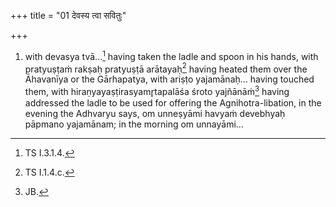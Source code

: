 +++
title = "01 देवस्य त्वा सवितुः"

+++
1. with devasya tvā...[^1] having taken the ladle and spoon in his hands, with pratyuṣṭaṁ rakṣaḥ pratyuṣṭā arātayaḥ[^2] having heated them over the Āhavanīya or the Gārhapatya, with ariṣṭo yajamānaḥ... having touched them, with hiraṇyayaṣṭirasyamr̥tapalāśa śroto yajñānāṁ[^3] having addressed the ladle to be used for offering the Agnihotra-libation, in the evening the Adhvaryu says, om unneṣyāmi havyaṁ devebhyaḥ pāpmano yajamānam; in the morning om unnayāmi...  


[^1]: TS I.3.1.4.  

[^2]: TS I.1.4.c.  

[^3]: JB.  
